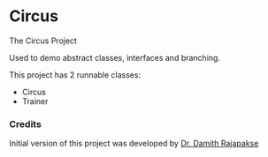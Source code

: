 # Circus
The Circus Project

Used to demo abstract classes, interfaces and branching.

This project has 2 runnable classes:
- Circus
- Trainer

### Credits

Initial version of this project was developed by [Dr. Damith Rajapakse](https://github.com/damithc)
